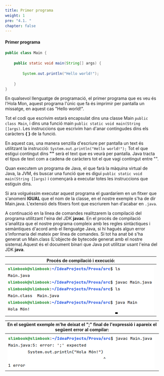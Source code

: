 ```yaml
---
title: Primer programa
weight: 1
pre: "4.1. "
chapter: false
---
```


#### Primer programa

```java
public class Main {

    public static void main(String[] args) {

        System.out.println("Hello world!");
        
    }
}
```

En qualsevol llenguatge de programació, el primer programa que es veu és l'Hola Mon, aquest programa l'únic que fa és imprimir per pantalla un missatge, en aquest cas "Hello world!".

Tot el codi que escrivim estarà encapsulat dins una classe Main `public class Main`, i dins una funció main `public static void main(String []args)`. Les instruccions que escrivim han d'anar contingudes dins els caràcters **{ }** de la funció.

En aquest cas, una manera senzilla d'escriure per pantalla un text és utilitzant la instrucció: `System.out.println("Hello world!");` Tot el que estigui contingut dins **""** serà el text que es veurà per pantalla. Java tracta el tipus de text com a cadena de caràcters tot el que vagi contingut entre "".

Quan executem un programa de Java, el que farà la màquina virtual de Java, la JVM, és buscar una funció que es digui `public static void main(String []args)` i començarà a executar totes les instruccions que estiguin dins.

Si ara volguéssim executar aquest programa el guardaríem en un fitxer que s'anomeni **IGUAL** que el nom de la classe, en el nostre exemple s'ha de dir Main.java. L'extensió dels fitxers font que escriurem han d'acabar en `.java`.

A continuació en la línea de comandes realitzarem la compilació del programa utilitzant l'eina del JDK **javac**. En el procés de compilació s'analitza que el nostre programa compleix amb les regles sintàctiques i semàntiques d'acord amb el llenguatge Java, si hi hagués algun error s'informaria del mateix per línea de comandes. Si tot ha anat bé s'ha generat un Main.class (L'objecte de bytecode generat amb el nostre sistema).Aquest és el document binari que Java pot utilitzar usant l'eina del JDK **java**.

|Procés de compilació i execució:|
| --- |
| ![javac](../../images/javac.png) |

|En el següent exemple m'he deixat el ";" final de l'expressió i apareix el següent error al compilar:|
| --- |
| ![javac](../../images/javacError.png)  |

